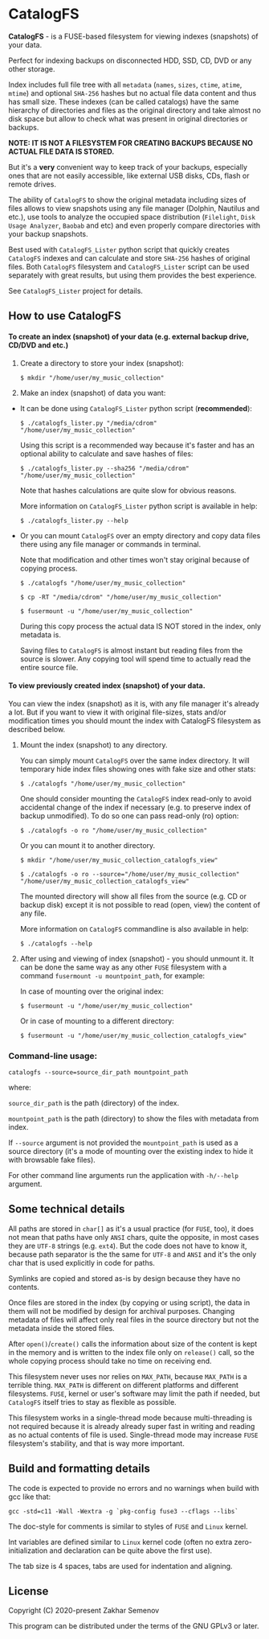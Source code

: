 # CatalogFS

**CatalogFS** - is a FUSE-based filesystem for viewing indexes (snapshots) of your data.

Perfect for indexing backups on disconnected HDD, SSD, CD, DVD or any other storage.

Index includes full file tree with all `metadata` (`names`, `sizes`, `ctime`, `atime`, `mtime`) and optional `SHA-256` hashes but no actual file data content and thus has small size. These indexes (can be called catalogs) have the same hierarchy of directories and files as the original directory and take almost no disk space but allow to check what was present in original directories or backups.

**NOTE: IT IS NOT A FILESYSTEM FOR CREATING BACKUPS BECAUSE NO ACTUAL FILE DATA IS STORED.**

But it's a **very** convenient way to keep track of your backups, especially ones that are not easily accessible, like external USB disks, CDs, flash or remote drives.


The ability of `CatalogFS` to show the original metadata including sizes of files allows to view snapshots using any file manager (Dolphin, Nautilus and etc.), use tools to analyze the occupied space distribution (`Filelight`, `Disk Usage Analyzer`, `Baobab` and etc) and even properly compare directories with your backup snapshots.

Best used with `CatalogFS_Lister` python script that quickly creates `CatalogFS` indexes and can calculate and store `SHA-256` hashes of original files. Both `CatalogFS` filesystem and `CatalogFS_Lister` script can be used separately with great results, but using them provides the best experience.

See `CatalogFS_Lister` project for details.


## How to use CatalogFS

#### To create an index (snapshot) of your data (e.g. external backup drive, CD/DVD and etc.)

1. Create a directory to store your index (snapshot):

   ```
   $ mkdir "/home/user/my_music_collection"
   ```

2. Make an index (snapshot) of data you want:

 - It can be done using `CatalogFS_Lister` python script (**recommended**):
 
   ```
   $ ./catalogfs_lister.py "/media/cdrom" "/home/user/my_music_collection"
   ```

   Using this script is a recommended way because it's faster and has an optional ability to calculate and save hashes of files:
   
   ```
   $ ./catalogfs_lister.py --sha256 "/media/cdrom" "/home/user/my_music_collection"
   ```
   
   Note that hashes calculations are quite slow for obvious reasons.

   More information on `CatalogFS_Lister` python script is available in help:
   
   ```
   $ ./catalogfs_lister.py --help
   ```

 - Or you can mount `CatalogFS` over an empty directory and copy data files there using any file manager or commands in terminal.
   
   Note that modification and other times won't stay original because of copying process.

   ```
   $ ./catalogfs "/home/user/my_music_collection"
   
   $ cp -RT "/media/cdrom" "/home/user/my_music_collection"
   
   $ fusermount -u "/home/user/my_music_collection"
   ```

   During this copy process the actual data IS NOT stored in the index, only metadata is.

   Saving files to `CatalogFS` is almost instant but reading files from the source is slower. Any copying tool will spend time to actually read the entire source file.


#### To view previously created index (snapshot) of your data.

You can view the index (snapshot) as it is, with any file manager it's already a lot. But if you want to view it with original file-sizes, stats and/or modification times you should mount the index with CatalogFS filesystem as described below.

1. Mount the index (snapshot) to any directory.

   You can simply mount `CatalogFS` over the same index directory. It will temporary hide index files showing ones with fake size and other stats:
   
   ```
   $ ./catalogfs "/home/user/my_music_collection"
   ```

   One should consider mounting the `CatalogFS` index read-only to avoid accidental change of the index if necessary (e.g. to preserve index of backup unmodified). To do so one can pass read-only (ro) option:
   
   ```
   $ ./catalogfs -o ro "/home/user/my_music_collection"
   ```

   Or you can mount it to another directory.
   ```
   $ mkdir "/home/user/my_music_collection_catalogfs_view"
   
   $ ./catalogfs -o ro --source="/home/user/my_music_collection" "/home/user/my_music_collection_catalogfs_view"
   ```

   The mounted directory will show all files from the source (e.g. CD or backup disk) except it is not possible to read (open, view) the content of any file.

   More information on `CatalogFS` commandline is also available in help:
   
   ```
   $ ./catalogfs --help
   ```

2. After using and viewing of index (snapshot) - you should unmount it. It can be done the same way as any other `FUSE` filesystem with a command `fusermount -u mountpoint_path`, for example:

   In case of mounting over the original index:
   
   ```
   $ fusermount -u "/home/user/my_music_collection"
   ```

   Or in case of mounting to a different directory:
   
   ```
   $ fusermount -u "/home/user/my_music_collection_catalogfs_view"
   ```




### Command-line usage:
```
catalogfs --source=source_dir_path mountpoint_path
```

where:

`source_dir_path` is the path (directory) of the index.

`mountpoint_path` is the path (directory) to show the files with metadata from index.

If `--source` argument is not provided the `mountpoint_path` is used as a source directory (it's a mode of mounting over the existing index to hide it with browsable fake files).

For other command line arguments run the application with `-h/--help` argument.



## Some technical details

All paths are stored in `char[]` as it's a usual practice (for `FUSE`, too), it does not mean that paths have only `ANSI` chars, quite the opposite,
in most cases they are `UTF-8` strings (e.g. `ext4`). But the code does not have to know it, because path separator is the the same for `UTF-8` and `ANSI` and it's the only char that is used explicitly in code for paths.

Symlinks are copied and stored as-is by design because they have no contents.

Once files are stored in the index (by copying or using script), the data in them will not be modified by design for archival purposes. Changing metadata of files will affect only real files in the source directory but not the metadata inside the stored files.

After `open()`/`create()` calls the information about size of the content is kept in the memory and is written to the index file only on `release()` call, so the whole copying process should take no time on receiving end.


This filesystem never uses nor relies on `MAX_PATH`, because `MAX_PATH` is a terrible thing. `MAX_PATH` is different on different platforms and different filesystems. `FUSE`, kernel or user's software may limit the path if needed, but `CatalogFS` itself tries to stay as flexible as possible.

This filesystem works in a single-thread mode because multi-threading is not required because it is already already super fast in writing and reading as no actual contents of file is used. Single-thread mode may increase `FUSE` filesystem's stability, and that is way more important.



## Build and formatting details

The code is expected to provide no errors and no warnings when build with gcc like that:
```
gcc -std=c11 -Wall -Wextra -g `pkg-config fuse3 --cflags --libs`
```

The doc-style for comments is similar to styles of `FUSE` and `Linux` kernel.

Int variables are defined similar to `Linux` kernel code (often no extra zero-initialization and declaration can be quite above the first use).

The tab size is 4 spaces, tabs are used for indentation and aligning.


## License
Copyright (C) 2020-present Zakhar Semenov

This program can be distributed under the terms of the GNU GPLv3 or later.

